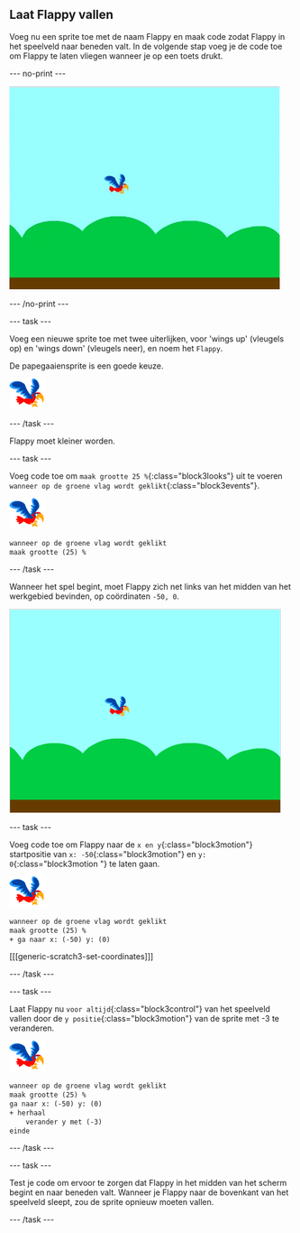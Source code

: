 ## Laat Flappy vallen

Voeg nu een sprite toe met de naam Flappy en maak code zodat Flappy in het speelveld naar beneden valt. In de volgende stap voeg je de code toe om Flappy te laten vliegen wanneer je op een toets drukt.

\--- no-print \---

![flappy valt animatie](images/flappy-falling.gif)

\--- /no-print \---

\--- task \---

Voeg een nieuwe sprite toe met twee uiterlijken, voor 'wings up' (vleugels op) en 'wings down' (vleugels neer), en noem het `Flappy`.

De papegaaiensprite is een goede keuze.

![papegaai sprite](images/flappy-sprite.png)

\--- /task \---

Flappy moet kleiner worden.

\--- task \---

Voeg code toe om `maak grootte 25 %`{:class="block3looks"} uit te voeren `wanneer op de groene vlag wordt geklikt`{:class="block3events"}.

![papegaai sprite](images/flappy-sprite.png)

```blocks3
wanneer op de groene vlag wordt geklikt
maak grootte (25) %
```

\--- /task \---

Wanneer het spel begint, moet Flappy zich net links van het midden van het werkgebied bevinden, op coördinaten `-50, 0`.

![flappy getoond bij de startpositie](images/flappy-starting-position.png)

\--- task \---

Voeg code toe om Flappy naar de `x en y`{:class="block3motion"} startpositie van `x: -50`{:class="block3motion"} en `y: 0`{:class="block3motion "} te laten gaan.

![papegaai sprite](images/flappy-sprite.png)

```blocks3
wanneer op de groene vlag wordt geklikt
maak grootte (25) %
+ ga naar x: (-50) y: (0)
```

[[[generic-scratch3-set-coordinates]]]

\--- /task \---

\--- task \---

Laat Flappy nu `voor altijd`{:class="block3control"} van het speelveld vallen door de `y positie`{:class="block3motion"} van de sprite met -3 te veranderen.

![papegaai sprite](images/flappy-sprite.png)

```blocks3
wanneer op de groene vlag wordt geklikt
maak grootte (25) %
ga naar x: (-50) y: (0)
+ herhaal
    verander y met (-3)
einde
```

\--- /task \---

\--- task \---

Test je code om ervoor te zorgen dat Flappy in het midden van het scherm begint en naar beneden valt. Wanneer je Flappy naar de bovenkant van het speelveld sleept, zou de sprite opnieuw moeten vallen.

\--- /task \---